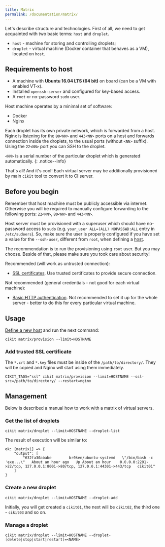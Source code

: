 ```yaml
---
title: Matrix
permalink: /documentation/matrix/
---
```


Let's describe structure and technologies. First of all, we need to get acquainted with two basic terms: `host` and `droplet`.

- `host` - machine for storing and controlling droplets;
- `droplet` - virtual machine (Docker container that behaves as a VM), located on `host`.

## Requirements to host

- A machine with **Ubuntu 16.04 LTS (64 bit)** on board (can be a VM with enabled VT-x).
- Installed `openssh-server` and configured for key-based access.
- A `root` or no-password `sudo` user.

Host machine operates by a minimal set of software:

- Docker
- Nginx

Each droplet has its own private network, which is forwarded from a host. Nginx is listening for the `80<NN>` and `443<NN>` ports on a host and forwards connection inside the droplets, to the usual ports (without `<NN>` suffix). Using the `22<NN>` port you can SSH to the droplet.

`<NN>` is a serial number of the particular droplet which is generated automatically.
{: .notice--info}

That's all! And it's cool! Each virtual server may be additionally provisioned by main `cikit` tool to convert it to CI server.

## Before you begin

Remember that host machine must be publicly accessible via internet. Otherwise you will be required to manually configure forwarding to the following ports: `22<NN>`, `80<NN>` and `443<NN>`.

Host server must be provisioned with a superuser which should have no-password access to `sudo` (e.g. `your_user ALL=(ALL) NOPASSWD:ALL` entry in `/etc/sudoers`). So, make sure the user is properly configured if you have set a value for the `--ssh-user`, different from `root`, when defining a [host](../hosts-manager).

The recommendation is to run the provisioning using `root` user. But you may choose. Beside of that, please make sure you took care about security!

Recommended (will work as untrusted connection):

- [SSL certificates](https://github.com/BR0kEN-/cikit/tree/master/matrix/vars/ssl.yml#L3). Use trusted certificates to provide secure connection.

Not recommended (general credentials - not good for each virtual machine):

- [Basic HTTP authentication](https://github.com/BR0kEN-/cikit/tree/master/matrix/vars/nginx.yml#L4-L9). Not recommended to set it up for the whole server - better to do this for every particular virtual machine.

## Usage

[Define a new host](../hosts-manager) and run the next command:

```shell
cikit matrix/provision --limit=HOSTNAME
```

### Add trusted SSL certificate

The `*.crt` and `*.key` files must be inside of the `/path/to/directory/`. They will be copied and Nginx will start using them immediately.

```shell
CIKIT_TAGS="ssl" cikit matrix/provision --limit=HOSTNAME --ssl-src=/path/to/directory/ --restart=nginx
```

## Management

Below is described a manual how to work with a matrix of virtual servers.

### Get the list of droplets

```shell
cikit matrix/droplet --limit=HOSTNAME --droplet-list
```

The result of execution will be similar to:

```shell
ok: [matrix1] => {
    "output": [
        "632fa30ababe        br0ken/ubuntu-systemd   \"/bin/bash -c 'exe...\"   About an hour ago   Up About an hour    0.0.0.0:2201->22/tcp, 127.0.0.1:8001->80/tcp, 127.0.0.1:44301->443/tcp   cikit01"
    ]
}
```

### Create a new droplet

```shell
cikit matrix/droplet --limit=HOSTNAME --droplet-add
```

Initially, you will get created a `cikit01`, the next will be `cikit02`, the third one - `cikit03` and so on.

### Manage a droplet

```shell
cikit matrix/droplet --limit=HOSTNAME --droplet-[delete|stop|start|restart]=<NAME>
```
